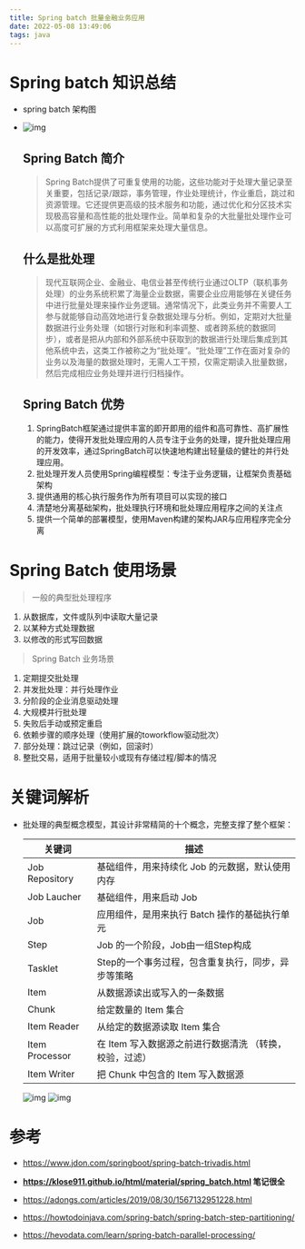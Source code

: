 ```yaml
---
title: Spring batch 批量金融业务应用
date: 2022-05-08 13:49:06
tags: java
---
```

# Spring batch 知识总结
* spring batch 架构图
  <!--more-->

* ![img](https://user-images.githubusercontent.com/15072465/167286719-272181e7-8160-44dd-9d9c-2ee695c2335b.png)

   ## Spring Batch 简介

   > Spring Batch提供了可重复使用的功能，这些功能对于处理大量记录至关重要，包括记录/跟踪，事务管理，作业处理统计，作业重启，跳过和资源管理。它还提供更高级的技术服务和功能，通过优化和分区技术实现极高容量和高性能的批处理作业。简单和复杂的大批量批处理作业可以高度可扩展的方式利用框架来处理大量信息。

   ## 什么是批处理

   > 现代互联网企业、金融业、电信业甚至传统行业通过OLTP（联机事务处理）的业务系统积累了海量企业数据，需要企业应用能够在关键任务中进行批量处理来操作业务逻辑。通常情况下，此类业务并不需要人工参与就能够自动高效地进行复杂数据处理与分析。例如，定期对大批量数据进行业务处理（如银行对账和利率调整、或者跨系统的数据同步），或者是把从内部和外部系统中获取到的数据进行处理后集成到其他系统中去，这类工作被称之为“批处理”。“批处理”工作在面对复杂的业务以及海量的数据处理时，无需人工干预，仅需定期读入批量数据，然后完成相应业务处理并进行归档操作。

   ## Spring Batch 优势

   1. SpringBatch框架通过提供丰富的即开即用的组件和高可靠性、高扩展性的能力，使得开发批处理应用的人员专注于业务的处理，提升批处理应用的开发效率，通过SpringBatch可以快速地构建出轻量级的健壮的并行处理应用。
   2. 批处理开发人员使用Spring编程模型：专注于业务逻辑，让框架负责基础架构
   3. 提供通用的核心执行服务作为所有项目可以实现的接口
   4. 清楚地分离基础架构，批处理执行环境和批处理应用程序之间的关注点
   5. 提供一个简单的部署模型，使用Maven构建的架构JAR与应用程序完全分离

# Spring Batch 使用场景

   > 一般的典型批处理程序

   1. 从数据库，文件或队列中读取大量记录
   2. 以某种方式处理数据
   3. 以修改的形式写回数据

   > Spring Batch 业务场景

   1. 定期提交批处理
   2. 并发批处理：并行处理作业
   3. 分阶段的企业消息驱动处理
   4. 大规模并行批处理
   5. 失败后手动或预定重启
   6. 依赖步骤的顺序处理（使用扩展的toworkflow驱动批次）
   7. 部分处理：跳过记录（例如，回滚时）
   8. 整批交易，适用于批量较小或现有存储过程/脚本的情况
# 关键词解析
  *  批处理的典型概念模型，其设计非常精简的十个概念，完整支撑了整个框架：

      | 关键词         | 描述                                                    |
      | -------------- | ------------------------------------------------------- |
      | Job Repository | 基础组件，用来持续化 Job 的元数据，默认使用内存         |
      | Job Laucher    | 基础组件，用来启动 Job                                  |
      | Job            | 应用组件，是用来执行 Batch 操作的基础执行单元           |
      | Step           | Job 的一个阶段，Job由一组Step构成                       |
      | Tasklet        | Step的一个事务过程，包含重复执行，同步，异步等策略      |
      | Item           | 从数据源读出或写入的一条数据                            |
      | Chunk          | 给定数量的 Item 集合                                    |
      | Item Reader    | 从给定的数据源读取 Item 集合                            |
      | Item Processor | 在 Item 写入数据源之前进行数据清洗 （转换，校验，过滤） |
      | Item Writer    | 把 Chunk 中包含的 Item 写入数据源                       |
      
      ![img](https://klose911.github.io/html/material/pic/job_step.jpg)
      ![img](https://klose911.github.io/html/material/pic/step_execution.jpg)

# 参考

* https://www.jdon.com/springboot/spring-batch-trivadis.html

* **https://klose911.github.io/html/material/spring_batch.html 笔记很全**

* https://adongs.com/articles/2019/08/30/1567132951228.html

* https://howtodoinjava.com/spring-batch/spring-batch-step-partitioning/

* https://hevodata.com/learn/spring-batch-parallel-processing/

  
